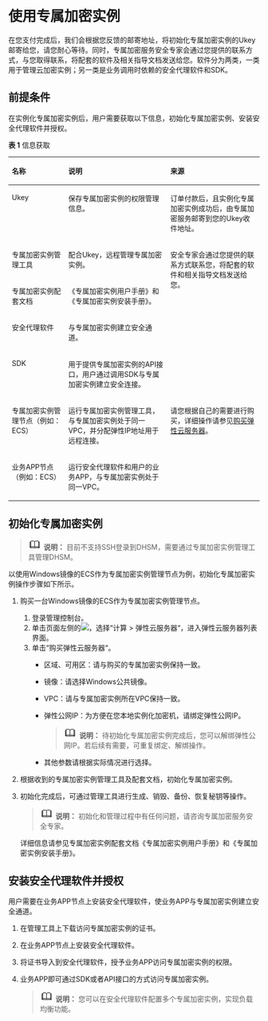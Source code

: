 # 使用专属加密实例<a name="dew_01_0140"></a>

在您支付完成后，我们会根据您反馈的邮寄地址，将初始化专属加密实例的Ukey邮寄给您，请您耐心等待。同时，专属加密服务安全专家会通过您提供的联系方式，与您取得联系，将配套的软件及相关指导文档发送给您。软件分为两类，一类用于管理云加密实例；另一类是业务调用时依赖的安全代理软件和SDK。

## 前提条件<a name="section17366939174717"></a>

在实例化专属加密实例后，用户需要获取以下信息，初始化专属加密实例、安装安全代理软件并授权。

**表 1**  信息获取

<a name="table1524684072613"></a>
<table><thead align="left"><tr id="row024774062610"><th class="cellrowborder" valign="top" width="22.46%" id="mcps1.2.4.1.1"><p id="p6570617314"><a name="p6570617314"></a><a name="p6570617314"></a>名称</p>
</th>
<th class="cellrowborder" valign="top" width="40.65%" id="mcps1.2.4.1.2"><p id="p132471240192619"><a name="p132471240192619"></a><a name="p132471240192619"></a>说明</p>
</th>
<th class="cellrowborder" valign="top" width="36.89%" id="mcps1.2.4.1.3"><p id="p1624794052614"><a name="p1624794052614"></a><a name="p1624794052614"></a>来源</p>
</th>
</tr>
</thead>
<tbody><tr id="row15247184010263"><td class="cellrowborder" valign="top" width="22.46%" headers="mcps1.2.4.1.1 "><p id="p19570121203113"><a name="p19570121203113"></a><a name="p19570121203113"></a>Ukey</p>
</td>
<td class="cellrowborder" valign="top" width="40.65%" headers="mcps1.2.4.1.2 "><p id="p2024764072618"><a name="p2024764072618"></a><a name="p2024764072618"></a>保存专属加密实例的权限管理信息。</p>
</td>
<td class="cellrowborder" valign="top" width="36.89%" headers="mcps1.2.4.1.3 "><p id="p11764359123015"><a name="p11764359123015"></a><a name="p11764359123015"></a>订单付款后，且实例化专属加密实例成功后，由专属加密服务邮寄到您的Ukey收件地址。</p>
</td>
</tr>
<tr id="row1443051013319"><td class="cellrowborder" valign="top" width="22.46%" headers="mcps1.2.4.1.1 "><p id="p2081641019387"><a name="p2081641019387"></a><a name="p2081641019387"></a>专属加密实例管理工具</p>
</td>
<td class="cellrowborder" valign="top" width="40.65%" headers="mcps1.2.4.1.2 "><p id="p148917106342"><a name="p148917106342"></a><a name="p148917106342"></a>配合Ukey，远程管理专属加密实例。</p>
</td>
<td class="cellrowborder" rowspan="4" valign="top" width="36.89%" headers="mcps1.2.4.1.3 "><p id="p0414417165711"><a name="p0414417165711"></a><a name="p0414417165711"></a>安全专家会通过您提供的联系方式联系您，将配套的软件和相关指导文档发送给您。</p>
</td>
</tr>
<tr id="row16247104052610"><td class="cellrowborder" valign="top" headers="mcps1.2.4.1.1 "><p id="p164311104312"><a name="p164311104312"></a><a name="p164311104312"></a>专属加密实例配套文档</p>
</td>
<td class="cellrowborder" valign="top" headers="mcps1.2.4.1.2 "><p id="p724994013267"><a name="p724994013267"></a><a name="p724994013267"></a><span id="cite153948471361"><a name="cite153948471361"></a><a name="cite153948471361"></a>《专属加密实例用户手册》</span>和<span id="cite151502510361"><a name="cite151502510361"></a><a name="cite151502510361"></a>《专属加密实例安装手册》</span>。</p>
</td>
</tr>
<tr id="row192496408266"><td class="cellrowborder" valign="top" headers="mcps1.2.4.1.1 "><p id="p72491640152613"><a name="p72491640152613"></a><a name="p72491640152613"></a>安全代理软件</p>
</td>
<td class="cellrowborder" valign="top" headers="mcps1.2.4.1.2 "><p id="p62492408268"><a name="p62492408268"></a><a name="p62492408268"></a>与专属加密实例建立安全通道。</p>
</td>
</tr>
<tr id="row14249154014264"><td class="cellrowborder" valign="top" headers="mcps1.2.4.1.1 "><p id="p1024994012618"><a name="p1024994012618"></a><a name="p1024994012618"></a>SDK</p>
</td>
<td class="cellrowborder" valign="top" headers="mcps1.2.4.1.2 "><p id="p6249640192618"><a name="p6249640192618"></a><a name="p6249640192618"></a>用于提供专属加密实例的API接口，用户通过调用SDK与专属加密实例建立安全连接。</p>
</td>
</tr>
<tr id="row75571314736"><td class="cellrowborder" valign="top" width="22.46%" headers="mcps1.2.4.1.1 "><p id="p957111119313"><a name="p957111119313"></a><a name="p957111119313"></a>专属加密实例管理节点（例如：ECS）</p>
</td>
<td class="cellrowborder" valign="top" width="40.65%" headers="mcps1.2.4.1.2 "><p id="p125576141319"><a name="p125576141319"></a><a name="p125576141319"></a>运行专属加密实例管理工具，与专属加密实例处于同一VPC，并分配弹性IP地址用于远程连接。</p>
</td>
<td class="cellrowborder" rowspan="2" valign="top" width="36.89%" headers="mcps1.2.4.1.3 "><p id="p2906633122815"><a name="p2906633122815"></a><a name="p2906633122815"></a>请您根据自己的需要进行购买，详细操作请参见<a href="https://support.huaweicloud.com/qs-ecs/zh-cn_topic_0021831611.html" target="_blank" rel="noopener noreferrer">购买弹性云服务器</a>。</p>
</td>
</tr>
<tr id="row12249154015267"><td class="cellrowborder" valign="top" headers="mcps1.2.4.1.1 "><p id="p857116113111"><a name="p857116113111"></a><a name="p857116113111"></a>业务APP节点（例如：ECS）</p>
</td>
<td class="cellrowborder" valign="top" headers="mcps1.2.4.1.2 "><p id="p1124934062612"><a name="p1124934062612"></a><a name="p1124934062612"></a>运行安全代理软件和用户的业务APP，与专属加密实例处于同一VPC。</p>
</td>
</tr>
</tbody>
</table>

## 初始化专属加密实例<a name="section1832742743311"></a>

>![](public_sys-resources/icon-note.gif) **说明：** 
>目前不支持SSH登录到DHSM，需要通过专属加密实例管理工具管理DHSM。

以使用Windows镜像的ECS作为专属加密实例管理节点为例，初始化专属加密实例操作步骤如下所示。

1.  购买一台Windows镜像的ECS作为专属加密实例管理节点。
    1.  登录管理控制台。
    2.  单击页面左侧的![](figures/icon-servicelist-17.png)，选择“计算  \>  弹性云服务器“，进入弹性云服务器列表界面。
    3.  单击“购买弹性云服务器“。
        -   区域、可用区：请与购买的专属加密实例保持一致。
        -   镜像：请选择Windows公共镜像。
        -   VPC：请与专属加密实例所在VPC保持一致。
        -   弹性公网IP：为方便在您本地实例化加密机，请绑定弹性公网IP。

            >![](public_sys-resources/icon-note.gif) **说明：** 
            >待初始化专属加密实例完成后，您可以解绑弹性公网IP。若后续有需要，可重复绑定、解绑操作。

        -   其他参数请根据实际情况进行选择。

2.  根据收到的专属加密实例管理工具及配套文档，初始化专属加密实例。
3.  初始化完成后，可通过管理工具进行生成、销毁、备份、恢复秘钥等操作。

    >![](public_sys-resources/icon-note.gif) **说明：** 
    >初始化和管理过程中有任何问题，请咨询专属加密服务安全专家。

    详细信息请参见专属加密实例配套文档《专属加密实例用户手册》和《专属加密实例安装手册》。


## 安装安全代理软件并授权<a name="section457054185414"></a>

用户需要在业务APP节点上安装安全代理软件，使业务APP与专属加密实例建立安全通道。

1.  在管理工具上下载访问专属加密实例的证书。
2.  在业务APP节点上安装安全代理软件。
3.  将证书导入到安全代理软件，授予业务APP访问专属加密实例的权限。
4.  业务APP即可通过SDK或者API接口的方式访问专属加密实例。

    >![](public_sys-resources/icon-note.gif) **说明：** 
    >您可以在安全代理软件配置多个专属加密实例，实现负载均衡功能。


